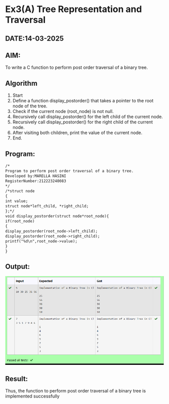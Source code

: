 # Ex3(A) Tree Representation and Traversal
## DATE:14-03-2025
## AIM:
To write a C function to perform post order traversal of a binary tree.

## Algorithm
1. Start
2. Define a function display_postorder() that takes a pointer to the root node of the tree.
3. Check if the current node (root_node) is not null.
4. Recursively call display_postorder() for the left child of the current node.
5. Recursively call display_postorder() for the right child of the current node.
6. After visiting both children, print the value of the current node.
7. End.
## Program:
```
/*
Program to perform post order traversal of a binary tree.
Developed by:MARELLA HASINI 
RegisterNumber:212223240083  
*/
/*struct node
{
int value;
struct node*left_child, *right_child;
};*/
void display_postorder(struct node*root_node){ 
if(root_node)
{
display_postorder(root_node->left_child); 
display_postorder(root_node->right_child); 
printf("%d\n",root_node->value);
}
}
```
## Output:
![alt text](image.png)

## Result:
Thus, the function to perform post order traversal of a binary tree is implemented successfully
